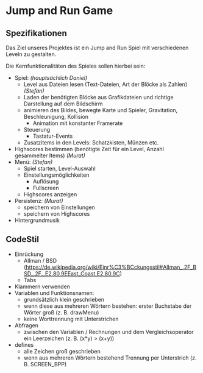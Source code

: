 # Jump and Run Game

## Spezifikationen

Das Ziel unseres Projektes ist ein Jump and Run Spiel mit verschiedenen Leveln zu gestalten.

Die Kernfunktionalitäten des Spieles sollen hierbei sein:

* Spiel: *(hauptsächlich Daniel)*
	* Level aus Dateien lesen (Text-Dateien, Art der Blöcke als Zahlen) *(Stefan)*
	* Laden der benötigten Blöcke aus Grafikdateien und richtige Darstellung auf dem Bildschirm
	* animieren des Bildes, bewegte Karte und Spieler, Gravitation, Beschleunigung, Kollision
		* Animation mit konstanter Framerate
	* Steuerung
		* Tastatur-Events
	* Zusatzitems in den Levels: Schatzkisten, Münzen etc.
* Highscores bestimmen (benötigte Zeit für ein Level, Anzahl gesammelter Items) *(Murat)*
* Menü: *(Stefan)*
	* Spiel starten, Level-Auswahl
	* Einstellungsmöglichkeiten
		* Auflösung
		* Fullscreen
	* Highscores anzeigen
* Persistenz: *(Murat)*
	* speichern von Einstellungen
	* speichern von Highscores
* Hintergrundmusik

## CodeStil

* Einrückung
    * Allman / BSD (https://de.wikipedia.org/wiki/Einr%C3%BCckungsstil#Allman_.2F_BSD_.2F_.E2.80.9EEast_Coast.E2.80.9C)
    * Tabs
* Klammern verwenden
* Variablen und Funktionsnamen:
	* grundsätzlich klein geschrieben
	* wenn diese aus mehreren Wörtern bestehen: erster Buchstabe der Wörter groß (z. B. drawMenu)
	* keine Worttrennung mit Unterstrichen
* Abfragen
	* zwischen den Variablen / Rechnungen und dem Vergleichsoperator ein Leerzeichen (z. B. (x*y) > (x+y))
* defines
	* alle Zeichen groß geschrieben
	* wenn aus mehreren Wörtern bestehend Trennung per Unterstrich (z. B. SCREEN_BPP)